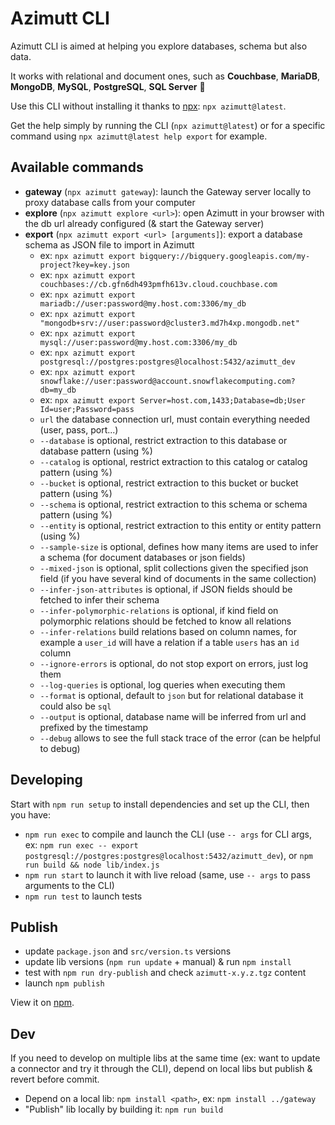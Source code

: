 # Azimutt CLI

Azimutt CLI is aimed at helping you explore databases, schema but also data.

It works with relational and document ones, such as **Couchbase**, **MariaDB**, **MongoDB**, **MySQL**, **PostgreSQL**, **SQL Server**  🎉

Use this CLI without installing it thanks to [npx](https://www.npmjs.com/package/npx): `npx azimutt@latest`.

Get the help simply by running the CLI (`npx azimutt@latest`) or for a specific command using `npx azimutt@latest help export` for example.

## Available commands

- **gateway** (`npx azimutt gateway`): launch the Gateway server locally to proxy database calls from your computer
- **explore** (`npx azimutt explore <url>`): open Azimutt in your browser with the db url already configured (& start the Gateway server)
- **export** (`npx azimutt export <url> [arguments]`): export a database schema as JSON file to import in Azimutt
  - ex: `npx azimutt export bigquery://bigquery.googleapis.com/my-project?key=key.json`
  - ex: `npx azimutt export couchbases://cb.gfn6dh493pmfh613v.cloud.couchbase.com`
  - ex: `npx azimutt export mariadb://user:password@my.host.com:3306/my_db`
  - ex: `npx azimutt export "mongodb+srv://user:password@cluster3.md7h4xp.mongodb.net"`
  - ex: `npx azimutt export mysql://user:password@my.host.com:3306/my_db`
  - ex: `npx azimutt export postgresql://postgres:postgres@localhost:5432/azimutt_dev`
  - ex: `npx azimutt export snowflake://user:password@account.snowflakecomputing.com?db=my_db`
  - ex: `npx azimutt export Server=host.com,1433;Database=db;User Id=user;Password=pass`
  - `url` the database connection url, must contain everything needed (user, pass, port...)
  - `--database` is optional, restrict extraction to this database or database pattern (using %)
  - `--catalog` is optional, restrict extraction to this catalog or catalog pattern (using %)
  - `--bucket` is optional, restrict extraction to this bucket or bucket pattern (using %)
  - `--schema` is optional, restrict extraction to this schema or schema pattern (using %)
  - `--entity` is optional, restrict extraction to this entity or entity pattern (using %)
  - `--sample-size` is optional, defines how many items are used to infer a schema (for document databases or json fields)
  - `--mixed-json` is optional, split collections given the specified json field (if you have several kind of documents in the same collection)
  - `--infer-json-attributes` is optional, if JSON fields should be fetched to infer their schema
  - `--infer-polymorphic-relations` is optional, if kind field on polymorphic relations should be fetched to know all relations
  - `--infer-relations` build relations based on column names, for example a `user_id` will have a relation if a table `users` has an `id` column
  - `--ignore-errors` is optional, do not stop export on errors, just log them
  - `--log-queries` is optional, log queries when executing them
  - `--format` is optional, default to `json` but for relational database it could also be `sql`
  - `--output` is optional, database name will be inferred from url and prefixed by the timestamp
  - `--debug` allows to see the full stack trace of the error (can be helpful to debug)

## Developing

Start with `npm run setup` to install dependencies and set up the CLI, then you have:

- `npm run exec` to compile and launch the CLI (use `-- args` for CLI args, ex: `npm run exec -- export postgresql://postgres:postgres@localhost:5432/azimutt_dev`), or `npm run build && node lib/index.js`
- `npm run start` to launch it with live reload (same, use `-- args` to pass arguments to the CLI)
- `npm run test` to launch tests

## Publish

- update `package.json` and `src/version.ts` versions
- update lib versions (`npm run update` + manual) & run `npm install`
- test with `npm run dry-publish` and check `azimutt-x.y.z.tgz` content
- launch `npm publish`

View it on [npm](https://www.npmjs.com/package/azimutt).

## Dev

If you need to develop on multiple libs at the same time (ex: want to update a connector and try it through the CLI), depend on local libs but publish & revert before commit.

- Depend on a local lib: `npm install <path>`, ex: `npm install ../gateway`
- "Publish" lib locally by building it: `npm run build`
